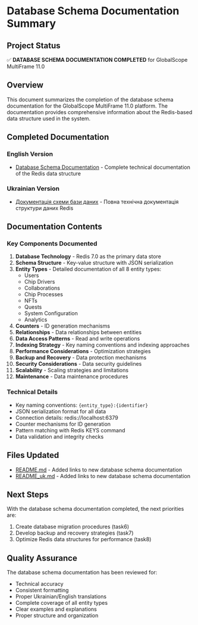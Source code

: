 # Database Schema Documentation Summary

## Project Status
✅ **DATABASE SCHEMA DOCUMENTATION COMPLETED** for GlobalScope MultiFrame 11.0

## Overview
This document summarizes the completion of the database schema documentation for the GlobalScope MultiFrame 11.0 platform. The documentation provides comprehensive information about the Redis-based data structure used in the system.

## Completed Documentation

### English Version
- [Database Schema Documentation](database_schema.md) - Complete technical documentation of the Redis data structure

### Ukrainian Version
- [Документація схеми бази даних](database_schema_uk.md) - Повна технічна документація структури даних Redis

## Documentation Contents

### Key Components Documented
1. **Database Technology** - Redis 7.0 as the primary data store
2. **Schema Structure** - Key-value structure with JSON serialization
3. **Entity Types** - Detailed documentation of all 8 entity types:
   - Users
   - Chip Drivers
   - Collaborations
   - Chip Processes
   - NFTs
   - Quests
   - System Configuration
   - Analytics
4. **Counters** - ID generation mechanisms
5. **Relationships** - Data relationships between entities
6. **Data Access Patterns** - Read and write operations
7. **Indexing Strategy** - Key naming conventions and indexing approaches
8. **Performance Considerations** - Optimization strategies
9. **Backup and Recovery** - Data protection mechanisms
10. **Security Considerations** - Data security guidelines
11. **Scalability** - Scaling strategies and limitations
12. **Maintenance** - Data maintenance procedures

### Technical Details
- Key naming conventions: `{entity_type}:{identifier}`
- JSON serialization format for all data
- Connection details: redis://localhost:6379
- Counter mechanisms for ID generation
- Pattern matching with Redis KEYS command
- Data validation and integrity checks

## Files Updated
- [README.md](README.md) - Added links to new database schema documentation
- [README_uk.md](README_uk.md) - Added links to new database schema documentation

## Next Steps
With the database schema documentation completed, the next priorities are:
1. Create database migration procedures (task6)
2. Develop backup and recovery strategies (task7)
3. Optimize Redis data structures for performance (task8)

## Quality Assurance
The database schema documentation has been reviewed for:
- Technical accuracy
- Consistent formatting
- Proper Ukrainian/English translations
- Complete coverage of all entity types
- Clear examples and explanations
- Proper structure and organization